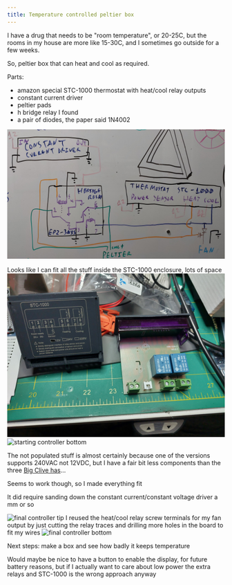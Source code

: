 ```yaml
---
title: Temperature controlled peltier box
---
```


I have a drug that needs to be "room temperature", or 20-25C, but the rooms in
my house are more like 15-30C, and I sometimes go outside for a few weeks.

So, peltier box that can heat and cool as required.

Parts:
* amazon special STC-1000 thermostat with heat/cool relay outputs
* constant current driver
* peltier pads
* h bridge relay I found
* a pair of diodes, the paper said 1N4002

![Electrical schematic](/assets/posts/temp-box/schematic.jpg "such schematic")

Looks like I can fit all the stuff inside the STC-1000 enclosure, lots of space
![starting controller top](/assets/posts/temp-box/start-top.jpg)
![starting controller bottom](/assets/posts/temp-box/start-bottom.jpg)

The not populated stuff is almost certainly because one of the versions
supports 240VAC not 12VDC, but I have a fair bit less components than the three
[Big Clive has](https://youtu.be/T4umSkJjXwY?si=-hwj4bqc9eLnjrpS)...

Seems to work though, so I made everything fit

It did require sanding down the constant current/constant voltage driver a mm or
so

![final controller tip](/assets/posts/temp-box/final-top.jpg)
I reused the heat/cool relay screw terminals for my fan output by just cutting
the relay traces and drilling more holes in the board to fit my wires
![final controller bottom](/assets/posts/temp-box/final-bottom.jpg)

Next steps: make a box and see how badly it keeps temperature

Would maybe be nice to have a button to enable the display, for future battery
reasons, but if I actually want to care about low power the extra relays and
STC-1000 is the wrong approach anyway
